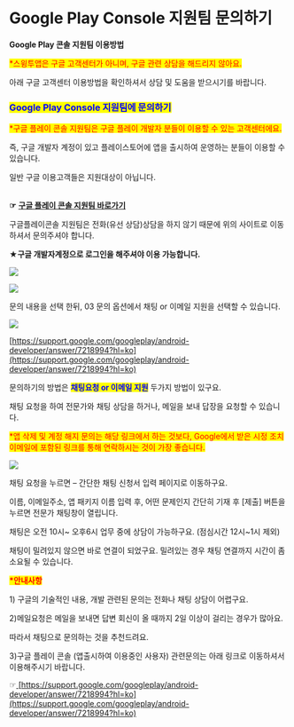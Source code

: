 # Google Play Console 지원팀 문의하기

**Google Play 콘솔 지원팀 이용방법**&#x20;

<mark style="color:red;">\*스윙투앱은 구글 고객센터가 아니며, 구글 관련 상담을 해드리지 않아요.</mark>&#x20;

아래 구글 고객센터 이용방법을 확인하셔서  상담 및 도움을 받으시기를 바랍니다.&#x20;



### <mark style="color:blue;">Google Play Console 지원팀에 문의하기</mark>

<mark style="color:red;">\*구글 플레이 콘솔 지원팀은 구글 플레이 개발자 분들이 이용할 수 있는 고객센터에요.</mark>

즉, 구글 개발자 계정이 있고 플레이스토어에 앱을 출시하여 운영하는 분들이 이용할 수 있습니다.

일반 구글 이용고객들은 지원대상이 아닙니다.

\
**☞** [**구글 플레이 콘솔 지원팀 바로가기**](https://support.google.com/googleplay/android-developer/answer/7218994?hl=ko)

&#x20;구글플레이콘솔 지원팀은 전화(유선 상담)상담을 하지 않기 때문에 위의 사이트로 이동하셔서 문의주셔야 합니다.&#x20;

**★구글 개발자계정으로 로그인을 해주셔야 이용 가능합니다.**

![](https://wp.swing2app.co.kr/wp-content/uploads/2018/09/%EA%B5%AC%EA%B8%80%EC%A7%80%EC%9B%90%ED%8C%801.png)

![](https://wp.swing2app.co.kr/wp-content/uploads/2018/09/%EA%B5%AC%EA%B8%80%EC%A7%80%EC%9B%90%ED%8C%802.png)

문의 내용을 선택 한뒤, 03 문의 옵션에서 채팅 or 이메일 지원을 선택할 수 있습니다.&#x20;

![](https://wp.swing2app.co.kr/wp-content/uploads/2018/09/%EA%B5%AC%EA%B8%80%ED%94%8C%EB%A0%88%EC%9D%B4%EC%BD%98%EC%86%94%EC%A7%80%EC%9B%90%ED%8C%801\_new.png)

[https://support.google.com/googleplay/android-developer/answer/7218994?hl=ko](https://support.google.com/googleplay/android-developer/answer/7218994?hl=ko)

문의하기의 방법은 <mark style="color:blue;">**채팅요청 or 이메일 지원**</mark> 두가지 방법이 있구요.

채팅 요청을 하여 전문가와 채팅 상담을 하거나, 메일을 보내 답장을 요청할 수 있습니다.

<mark style="color:red;">\*앱 삭제 및 계정 해지 문의는 해당 링크에서 하는 것보다, Google에서 받은 시정 조치 이메일에 포함된 링크를 통해 연락하시는 것이 가장 좋습니다.</mark>

&#x20;

![](https://wp.swing2app.co.kr/wp-content/uploads/2018/09/%EA%B5%AC%EA%B8%80%ED%94%8C%EB%A0%88%EC%9D%B4%EC%BD%98%EC%86%94%EC%A7%80%EC%9B%90%ED%8C%802\_new.png)

채팅 요청을 누르면  – 간단한 채팅 신청서 입력 페이지로 이동하구요.

이름, 이메일주소, 앱 패키지 이름 입력 후, 어떤 문제인지 간단히 기재 후 \[제출] 버튼을 누르면 전문가 채팅창이 열립니다.

채팅은 오전 10시\~ 오후6시 업무 중에 상담이 가능하구요. (점심시간 12시\~1시 제외)&#x20;

채팅이 밀려있지 않으면 바로 연결이 되었구요. 밀려있는 경우 채팅 연결까지 시간이 좀 소요될 수 있습니다.

<mark style="color:red;">**\*안내사항**</mark>

1\) 구글의 기술적인 내용, 개발 관련된 문의는 전화나 채팅 상담이 어렵구요.

2\)메일요청은 메일을 보내면 답변 회신이 올 때까지 2일 이상이 걸리는 경우가 많아요.

따라서 채팅으로 문의하는 것을 추천드려요.&#x20;

3\)구글 플레이 콘솔 (앱출시하여 이용중인 사용자) 관련문의는 아래 링크로 이동하셔서 이용해주시기 바랍니다.&#x20;

☞[ ](https://support.google.com/googleplay/android-developer/answer/7218994?hl=ko)[https://support.google.com/googleplay/android-developer/answer/7218994?hl=ko](https://support.google.com/googleplay/android-developer/answer/7218994?hl=ko)
